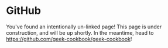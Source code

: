 # GitHub

You've found an intentionally un-linked page! This page is under construction, and will be up shortly. In the meantime, head to https://github.com/geek-cookbook/geek-cookbook!

